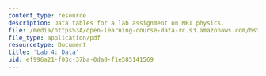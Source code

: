 ```yaml
---
content_type: resource
description: Data tables for a lab assignment on MRI physics.
file: /media/https%3A/open-learning-course-data-rc.s3.amazonaws.com/hst-583-functional-magnetic-resonance-imaging-data-acquisition-and-analysis-fall-2008/ef996a21f03c37ba0da0f1e585141569_lab4_data_rg.pdf
file_type: application/pdf
resourcetype: Document
title: 'Lab 4: Data'
uid: ef996a21-f03c-37ba-0da0-f1e585141569
---
```

